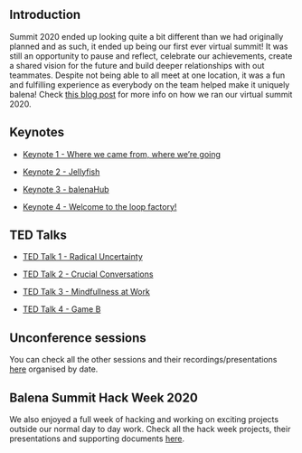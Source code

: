 ## Introduction

Summit 2020 ended up looking quite a bit different than we had originally planned and as such, it ended up being our first ever virtual summit! It was still an opportunity to pause and reflect, celebrate our achievements, create a shared vision for the future and build deeper relationships with out teammates. Despite not being able to all meet at one location, it was a fun and fulfilling experience as everybody on the team helped make it uniquely balena! Check [this blog post](https://www.balena.io/blog/how-we-ran-a-virtual-summit-for-100-people/) for more info on how we ran our virtual summit 2020. 


## Keynotes

* [Keynote 1 - Where we came from, where we’re going](https://drive.google.com/drive/u/1/folders/1rPYCLJqsYFDQZUQjdZWF6miR9TS-O8C0)

* [Keynote 2 - Jellyfish](https://drive.google.com/drive/u/1/folders/1zpd7ntmt3EBPAN3t6inTVtwnYvirfixM)

* [Keynote 3 - balenaHub](https://drive.google.com/drive/u/1/folders/14TyKhoW8CEJc3I1XudehJfNo0WJmFkOS)

* [Keynote 4 - Welcome to the loop factory!](https://drive.google.com/drive/u/1/folders/1pLRPkfswBMr0srE-FWx3F0Es8B93nBW1)


## TED Talks

* [TED Talk 1 - Radical Uncertainty](https://drive.google.com/drive/u/1/folders/1bxECBHD7jcXygxLBR-oOfWuYfdZ0eZit)

* [TED Talk 2 - Crucial Conversations](https://drive.google.com/drive/u/1/folders/19Bk2LszKks5vHAvwYeJJAxm_nrAt-b8g)

* [TED Talk 3 - Mindfullness at Work](https://drive.google.com/drive/u/1/folders/1daJmn8Lbwg0dEBrvk5veJ1hNrWoL4Sou)

* [TED Talk 4 - Game B](https://drive.google.com/drive/u/1/folders/135XUCc-btFwxx4spmX0vVOps6FKx80Cl)


## Unconference sessions

You can check all the other sessions and their recordings/presentations [here](https://drive.google.com/drive/u/1/folders/1AHMZUqWme_k1dPFjpWNlYX7wZjDRPGfP) organised by date.


## Balena Summit Hack Week 2020

We also enjoyed a full week of hacking and working on exciting projects outside our normal day to day work. Check all the hack week projects, their presentations and supporting documents [here](https://drive.google.com/drive/u/1/folders/1jmxOvh0tsKbSn4SmlHNVv-ElONS4pAq4). 
